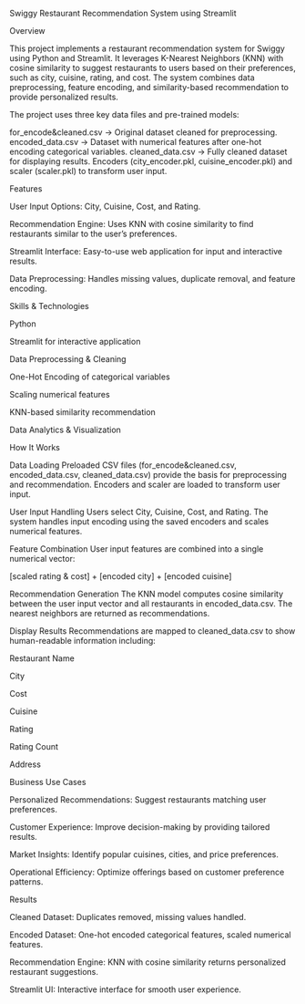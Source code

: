 Swiggy Restaurant Recommendation System using Streamlit

Overview

This project implements a restaurant recommendation system for Swiggy using Python and Streamlit. It leverages K-Nearest Neighbors (KNN) with cosine similarity to suggest restaurants to users based on their preferences, such as city, cuisine, rating, and cost. The system combines data preprocessing, feature encoding, and similarity-based recommendation to provide personalized results.

The project uses three key data files and pre-trained models:

for_encode&cleaned.csv → Original dataset cleaned for preprocessing.
encoded_data.csv → Dataset with numerical features after one-hot encoding categorical variables.
cleaned_data.csv → Fully cleaned dataset for displaying results.
Encoders (city_encoder.pkl, cuisine_encoder.pkl) and scaler (scaler.pkl) to transform user input.

Features

User Input Options: City, Cuisine, Cost, and Rating.

Recommendation Engine: Uses KNN with cosine similarity to find restaurants similar to the user’s preferences.

Streamlit Interface: Easy-to-use web application for input and interactive results.

Data Preprocessing: Handles missing values, duplicate removal, and feature encoding.

Skills & Technologies

Python

Streamlit for interactive application

Data Preprocessing & Cleaning

One-Hot Encoding of categorical variables

Scaling numerical features

KNN-based similarity recommendation

Data Analytics & Visualization

How It Works

Data Loading
Preloaded CSV files (for_encode&cleaned.csv, encoded_data.csv, cleaned_data.csv) provide the basis for preprocessing and recommendation. Encoders and scaler are loaded to transform user input.

User Input Handling
Users select City, Cuisine, Cost, and Rating. The system handles input encoding using the saved encoders and scales numerical features.

Feature Combination
User input features are combined into a single numerical vector:

[scaled rating & cost] + [encoded city] + [encoded cuisine]

Recommendation Generation
The KNN model computes cosine similarity between the user input vector and all restaurants in encoded_data.csv. The nearest neighbors are returned as recommendations.

Display Results
Recommendations are mapped to cleaned_data.csv to show human-readable information including:

Restaurant Name

City

Cost

Cuisine

Rating

Rating Count

Address

Business Use Cases

Personalized Recommendations: Suggest restaurants matching user preferences.

Customer Experience: Improve decision-making by providing tailored results.

Market Insights: Identify popular cuisines, cities, and price preferences.

Operational Efficiency: Optimize offerings based on customer preference patterns.

Results

Cleaned Dataset: Duplicates removed, missing values handled.

Encoded Dataset: One-hot encoded categorical features, scaled numerical features.

Recommendation Engine: KNN with cosine similarity returns personalized restaurant suggestions.

Streamlit UI: Interactive interface for smooth user experience.
